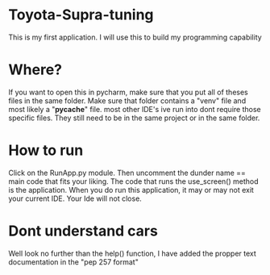 # Toyota-Supra-tuning
This is my first application. I will use this to build my programming capability 

# Where? 
If you want to open this in pycharm, make sure that you put all of theses files in
the same folder. Make sure that folder contains a "venv" file and most likely a "__pycache__" file.
most other IDE's ive run into dont require those specific files. They still need to be in the same project or in the same folder. 

# How to run 
Click on the RunApp.py module. Then uncomment the dunder name == main code that fits your liking. 
The code that runs the use_screen() method is the application. When you do run this application, it may or may not exit your 
current IDE. Your Ide will not close. 
# Dont understand cars 
Well look no further than the help() function, I have added the propper text documentation in the "pep 257 format"
